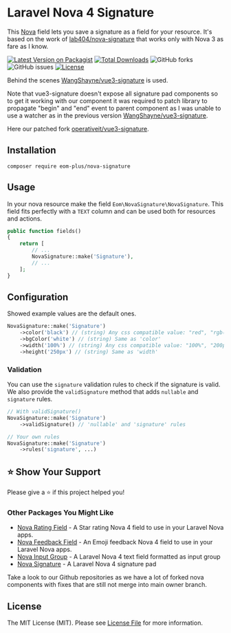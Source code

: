 # Laravel Nova 4 Signature

This [Nova](https://nova.laravel.com/) field lets you save a signature as a field for your resource.
It's based on the work of [lab404/nova-signature](https://packagist.org/packages/lab404/nova-signature) that works only with Nova 3 as fare as I know.

[![Latest Version on Packagist](https://img.shields.io/packagist/v/operativeit/nova-signature.svg?style=flat-square)](https://packagist.org/packages/operativeit/nova-signature)
[![Total Downloads](https://img.shields.io/packagist/dt/operativeit/nova-signature.svg?style=flat-square)](https://packagist.org/packages/operativeit/nova-signature)
![GitHub forks](https://img.shields.io/github/forks/operativeit/nova-signature)
![GitHub issues](https://img.shields.io/github/issues/operativeit/nova-signature)
[![License](https://img.shields.io/packagist/l/operativeit/nova-signature)](https://github.com/operativeit/nova-signature/blob/master/LICENSE)

Behind the scenes [WangShayne/vue3-signature](https://github.com/WangShayne/vue3-signature) is used.

Note that vue3-signature doesn't expose all signature pad components so to get it working with our component it was required to patch library to propagate "begin" and "end" event to parent component as I was unable to use a watcher as in the previous version [WangShayne/vue3-signature](https://github.com/WangShayne/vue3-signature).

Here our patched fork [operativeit/vue3-signature](https://github.com/operativeit/vue3-signature).

## Installation

`composer require eom-plus/nova-signature`

## Usage

In your nova resource make the field `Eom\NovaSignature\NovaSignature`.
This field fits perfectly with a `TEXT` column and can be used both for resources and actions.

```php
public function fields()
{
    return [
        // ...
        NovaSignature::make('Signature'),
        // ...
    ];
}
```

## Configuration

Showed example values are the default ones.

```php
NovaSignature::make('Signature')
    ->color('black') // (string) Any css compatible value: "red", "rgb(0, 0, 0)", ...
    ->bgColor('white') // (string) Same as 'color'
    ->width('100%') // (string) Any css compatible value: "100%", "200px", ...
    ->height('250px') // (string) Same as 'width'
```

### Validation

You can use the `signature` validation rules to check if the signature is valid.
We also provide the `validSignature` method that adds `nullable` and `signature` rules.

```php
// With validSignature() 
NovaSignature::make('Signature')
    ->validSignature() // 'nullable' and 'signature' rules

// Your own rules
NovaSignature::make('Signature')
    ->rules('signature', ...) 
```

## ⭐️ Show Your Support

Please give a ⭐️ if this project helped you!

### Other Packages You Might Like

- [Nova Rating Field](https://github.com/operativeit/nova-rating-field) - A Star rating Nova 4 field to use in your Laravel Nova apps.
- [Nova Feedback Field](https://github.com/operativeit/nova-feedback-field) - An Emoji feedback Nova 4 field to use in your Laravel Nova apps.
- [Nova Input Group](https://github.com/operativeit/nova-input-group) - A Laravel Nova 4 text field formatted as input group
- [Nova Signature](https://github.com/operativeit/nova-signature) - A Laravel Nova 4 signature pad
 
Take a look to our Github repositories as we have a lot of forked nova components with fixes that are still not merge into main owner branch.

## License

The MIT License (MIT). Please see [License File](https://raw.githubusercontent.com/dcasia/nova-welcome-card/master/LICENSE) for more information.

